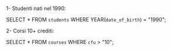 <!--    QUERY SELECT -->

1- Studenti nati nel 1990:

SELECT \*
FROM `students`
WHERE
YEAR(`date_of_birth`) = "1990";

2- Corsi 10+ crediti:

SELECT \*
FROM `courses`
WHERE `cfu` > "10";
